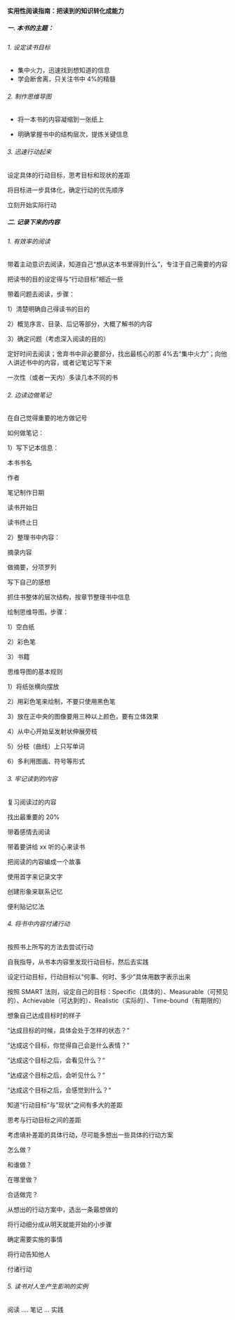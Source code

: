 #### 实用性阅读指南：把读到的知识转化成能力

##### 一. 本书的主题：

###### 1. 设定读书目标

  - 集中火力，迅速找到想知道的信息
  - 学会断舍离，只关注书中 4%的精髓

###### 2. 制作思维导图

- 将一本书的内容凝缩到一张纸上

- 明确掌握书中的结构层次，提炼关键信息

###### 3. 迅速行动起来

设定具体的行动目标，思考目标和现状的差距

将目标进一步具体化，确定行动的优先顺序

立刻开始实际行动

##### 二. 记录下来的内容

###### 1. 有效率的阅读

带着主动意识去阅读，知道自己“想从这本书里得到什么”，专注于自己需要的内容

把读书的目的设定得与“行动目标”相近一些

带着问题去阅读，步骤：

1）清楚明确自己得读书的目的

2）概览序言、目录、后记等部分，大概了解书的内容

3）确定问题（考虑深入阅读的目的）

定好时间去阅读；舍弃书中非必要部分，找出最核心的那 4%去“集中火力”；向他人讲述书中的内容，或者记笔记写下来

一次性（或者一天内）多读几本不同的书

###### 2. 边读边做笔记

在自己觉得重要的地方做记号

如何做笔记：

1）写下记本信息：

本书书名

作者

笔记制作日期

读书开始日

读书终止日

2）整理书中内容：

摘录内容

做摘要，分项罗列

写下自己的感想

抓住书整体的层次结构，按章节整理书中信息

绘制思维导图，步骤：

1）空白纸

2）彩色笔

3）书籍

思维导图的基本规则

1）将纸张横向摆放

2）用彩色笔来绘制，不要只使用黑色笔

3）放在正中央的图像要用三种以上颜色，要有立体效果

4）从中心开始呈发射状伸展旁枝

5）分枝（曲线）上只写单词

6）多利用图画、符号等形式

###### 3. 牢记读到的内容

复习阅读过的内容

找出最重要的 20%

带着感情去阅读

带着要讲给 xx 听的心来读书

把阅读的内容编成一个故事

使用首字来记录文字

创建形象来联系记忆

便利贴记忆法

###### 4. 将书中内容付诸行动

按照书上所写的方法去尝试行动

自我指导，从书本内容里发现行动目标，然后去实践

设定行动目标，行动目标以“何事、何时、多少”具体用数字表示出来

按照 SMART 法则，设定自己的目标：Specific（具体的）、Measurable（可预见的）、Achievable（可达到的）、Realistic（实际的）、Time-bound（有期限的）

想象自己达成目标时的样子

“达成目标的时候，具体会处于怎样的状态？“

“达成这个目标，你觉得自己会是什么表情？“

“达成这个目标之后，会看见什么？“

“达成这个目标之后，会听见什么？“

“达成这个目标之后，会感觉到什么？“

知道“行动目标“与”现状“之间有多大的差距

思考与行动目标之间的差距

考虑填补差距的具体行动，尽可能多想出一些具体的行动方案

怎么做？

和谁做？

在哪里做？

合适做完？

从想出的行动方案中，选出一条最想做的

将行动细分成从明天就能开始的小步骤

确定需要实施的事情

将行动告知他人

付诸行动

###### 5. 读书对人生产生影响的实例

阅读 …. 笔记 … 实践
